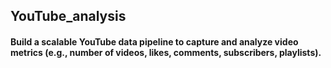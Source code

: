 ## YouTube_analysis
#### Build a scalable YouTube data pipeline to capture and analyze video metrics (e.g., number of videos, likes, comments, subscribers, playlists).
